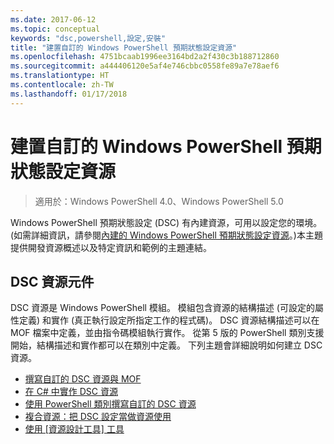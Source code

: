 ```yaml
---
ms.date: 2017-06-12
ms.topic: conceptual
keywords: "dsc,powershell,設定,安裝"
title: "建置自訂的 Windows PowerShell 預期狀態設定資源"
ms.openlocfilehash: 4751bcaab1996ee3164bd2a2f430c3b188712860
ms.sourcegitcommit: a444406120e5af4e746cbbc0558fe89a7e78aef6
ms.translationtype: HT
ms.contentlocale: zh-TW
ms.lasthandoff: 01/17/2018
---
```

# <a name="build-custom-windows-powershell-desired-state-configuration-resources"></a>建置自訂的 Windows PowerShell 預期狀態設定資源

> 適用於：Windows PowerShell 4.0、Windows PowerShell 5.0

Windows PowerShell 預期狀態設定 (DSC) 有內建資源，可用以設定您的環境。 (如需詳細資訊，請參閱[內建的 Windows PowerShell 預期狀態設定資源](builtInResource.md)。)本主題提供開發資源概述以及特定資訊和範例的主題連結。

## <a name="dsc-resource-components"></a>DSC 資源元件

DSC 資源是 Windows PowerShell 模組。 模組包含資源的結構描述 (可設定的屬性定義) 和實作 (真正執行設定所指定工作的程式碼)。 DSC 資源結構描述可以在 MOF 檔案中定義，並由指令碼模組執行實作。 從第 5 版的 PowerShell 類別支援開始，結構描述和實作都可以在類別中定義。 下列主題會詳細說明如何建立 DSC 資源。

* [撰寫自訂的 DSC 資源與 MOF](authoringResourceMOF.md)
* [在 C# 中實作 DSC 資源](authoringResourceMofCS.md)
* [使用 PowerShell 類別撰寫自訂的 DSC 資源](authoringResourceClass.md)
* [複合資源：把 DSC 設定當做資源使用](authoringResourceComposite.md)
* [使用 [資源設計工具] 工具](authoringResourceMofDesigner.md)


